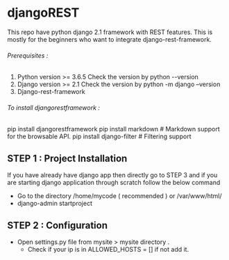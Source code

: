 # djangoREST
This repo have python django 2.1 framework with REST features. This is mostly for the beginners who want to integrate django-rest-framework.

###### Prerequisites : 
1)	Python version >= 3.6.5
Check the version by python --version
2)	Django version >= 2.1
Check the version by python -m django –version
3) Django-rest-framework

###### To install djangorestframework : 
pip install djangorestframework
pip install markdown       # Markdown support for the browsable API.
pip install django-filter  # Filtering support

## STEP 1 : Project Installation

If you have already have django app then directly go to STEP 3 and if you are starting django application through scratch follow the below command
-	Go to the directory /home/mycode ( recommended )  or /var/www/html/
-	django-admin startproject <mysite>

## STEP 2 : Configuration

-	Open settings.py file from mysite > mysite directory .
    - Check if your ip is in ALLOWED_HOSTS = [] if not add it.
